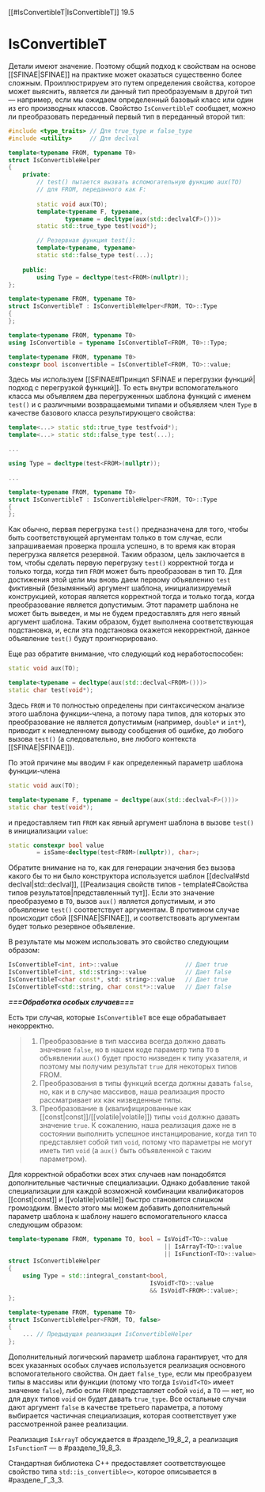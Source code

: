 
[[#IsConvertibleT|IsConvertibleT]] 19.5


# IsConvertibleT

Детали имеют значение. Поэтому общий подход к свойствам на основе [[SFINAE|SFINAE]] на практике может оказаться существенно более сложным. Проиллюстрируем это путем определения свойства, которое может выяснить, является ли данный тип преобразуемым в другой тип — например, если мы ожидаем определенный базовый класс или один из его производных классов. Свойство `IsConvertibleT` сообщает, можно ли преобразовать переданный первый тип в переданный второй тип:
```c++
#include <type_traits> // Для true_type и false_type
#include <utility>     // Для declval

template<typename FROM, typename T0>
struct IsConvertibleHelper
{
	private:
		// test() пытается вызвать вспомогательную функцию aux(TO)
		// для FROM, переданного как F:
		
		static void aux(TO);
		template<typename F, typename,
				typename = decltype(aux(std::declvalCF>()))>
		static std::true_type test(void*);

		// Резервная функция test():
		template<typename, typename>
		static std::false_type test(...);
		
	public:
		using Type = decltype(test<FROM>(nullptr));
};

template<typename FROM, typename T0>
struct IsConvertibleT : IsConvertibleHelper<FROM, TO>::Type
{
};

template<typename FROM, typename T0>
using IsConvertible = typename IsConvertibleT<FROM, T0>::Type;

template<typename FROM, typename T0>
constexpr bool isconvertible = IsConvertibleT<FROM, TO>::value;
```

Здесь мы используем [[SFINAE#Принцип SFINAE и перегрузки функций|подход с перегрузкой функций]]. То есть внутри вспомогательного класса мы объявляем два перегруженных шаблона функций с именем `test()` и с различными возвращаемыми типами и объявляем член `Туре` в качестве базового класса результирующего свойства:
```c++
template<...> static std::true_type testfvoid*);
template<...> static std::false_type test(...);

...

using Type = decltype(test<FROM>(nullptr));

...

template<typename FROM, typename T0>
struct IsConvertibleT : IsConvertibleHelper<FROM, TO>::Type
{
};
```

Как обычно, первая перегрузка `test()` предназначена для того, чтобы быть соответствующей аргументам только в том случае, если запрашиваемая проверка прошла успешно, в то время как вторая перегрузка является резервной. Таким образом, цель заключается в том, чтобы сделать первую перегрузку `test()` корректной тогда и только тогда, когда тип `FROM` может быть преобразован в тип `ТО`. Для достижения этой цели мы вновь даем первому объявлению `test` фиктивный (безымянный) аргумент шаблона, инициализируемый конструкцией, которая является корректной тогда и только тогда, когда преобразование является допустимым. Этот параметр шаблона не может быть выведен, и мы не будем предоставлять для него явный аргумент шаблона. Таким образом, будет выполнена соответствующая подстановка, и, если эта подстановка окажется некорректной, данное объявление `test()` будут проигнорировано.

Еще раз обратите внимание, что следующий код неработоспособен:
```c++
static void aux(ТО);

template<typename = decltype(aux(std::declval<FROM>()))>
static char test(void*);
```

Здесь `FROM` и `TO` полностью определены при синтаксическом анализе этого шаблона функции-члена, а потому пара типов, для которых это преобразование не является допустимым (например, `double*` и `int*`), приводит к немедленному выводу сообщения об ошибке, до любого вызова `test()` (а следовательно, вне любого контекста [[SFINAE|SFINAE]]).

По этой причине мы вводим `F` как определенный параметр шаблона функции-члена
```c++
static void aux(ТО);

template<typename F, typename = decltype(aux(std::declval<F>()))>
static char test(void*);
```

и предоставляем тип `FROM` как явный аргумент шаблона в вызове `test()` в инициализации `value`:
```c++
static constexpr bool value
		= isSame<decltype(test<FR0M>(nullptr)), char>;
```

Обратите внимание на то, как для генерации значения без вызова какого бы то ни было конструктора используется шаблон [[declval#std declval|std::declval]], [[Реализация свойств типов - template#Свойства типов результатов|представленный тут]]. Если это значение преобразуемо в `ТО`, вызов `аuх()` является допустимым, и это объявление `test()` соответствует аргументам. В противном случае происходит сбой [[SFINAE|SFINAE]], и соответствовать аргументам будет только резервное объявление.

В результате мы можем использовать это свойство следующим образом:
```c++
IsConvertibleT<int, int>::value                   // Дает true
IsConvertibleT<int, std::string>::value           // Дает false
IsConvertibleT<char const*, std: string>::value   // Дает true
IsConvertibleT<std::string, char const*>::value   // Дает false
```

***===Обработка особых случаев===***

Есть три случая, которые `IsConvertibleT` все еще обрабатывает некорректно.
>
> 1. Преобразование в тип массива всегда должно давать значение `false`, но в нашем коде параметр типа `ТО` в объявлении `aux()` будет просто низведен к типу указателя, и поэтому мы получим результат `true` для некоторых типов FROM.
> 2. Преобразования в типы функций всегда должны давать `false`, но, как и в случае массивов, наша реализация просто рассматривает их как низведенные типы.
> 3. Преобразование в (квалифицированные как [[const|const]]/[[volatile|volatile]]) типы `void` должно давать значение `true`. К сожалению, наша реализация даже не в состоянии выполнить успешное инстанцирование, когда тип `ТО` представляет собой тип `void`, потому что параметры не могут иметь тип `void` (а `aux()` быть объявленной с таким параметром).

Для корректной обработки всех этих случаев нам понадобятся дополнительные частичные специализации. Однако добавление такой специализации для каждой возможной комбинации квалификаторов [[const|const]] и [[volatile|volatile]] быстро становится слишком громоздким. Вместо этого мы можем добавить дополнительный параметр шаблона к шаблону нашего вспомогательного класса следующим образом:
```c++
template<typename FROM, typename TO, bool = IsVoidT<TO>::value
											|| IsArrayT<TO>::value
											|| IsFunctionT<TO>::value>
struct IsConvertibleHelper
{
	using Type = std::integral_constant<bool,
										IsVoidT<TO>::value
										&& IsVoidT<FROM>::value>;
};

template<typename FROM, typename T0>
struct IsConvertibleHelper<FROM, TO, false>
{
	... // Предыдущая реализация IsConvertibleHelper
};
```

Дополнительный логический параметр шаблона гарантирует, что для всех указанных особых случаев используется реализация основного вспомогательного свойства. Он дает `false_type`, если мы преобразуем типы в массивы или функции (потому что тогда `IsVoidT<TO>` имеет значение `false`), либо если `FROM` представляет собой `void`, а `ТО` — нет, но для двух типов `void` он будет давать `true_type`. Все остальные случаи дают аргумент `false` в качестве третьего параметра, а потому выбирается частичная специализация, которая соответствует уже рассмотренной ранее реализации.

Реализация `IsArrayT` обсуждается в #разделе_19_8_2, а реализация `IsFunctionT` — в #разделе_19_8_3.

Стандартная библиотека C++ предоставляет соответствующее свойство типа `std::is_convertible<>`, которое описывается в #разделе_Г_3_3.

























